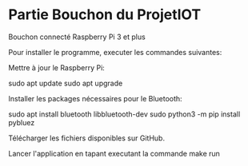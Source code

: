 # Partie Bouchon du ProjetIOT

Bouchon connecté Raspberry Pi 3 et plus

Pour installer le programme, executer les commandes suivantes:

Mettre à jour le Raspberry Pi:

  sudo apt update 
  sudo apt upgrade 

Installer les packages nécessaires pour le Bluetooth:

  sudo apt install bluetooth libbluetooth-dev
  sudo python3 -m pip install pybluez

Télécharger les fichiers disponibles sur GitHub.

Lancer l'application en tapant executant la commande make run
